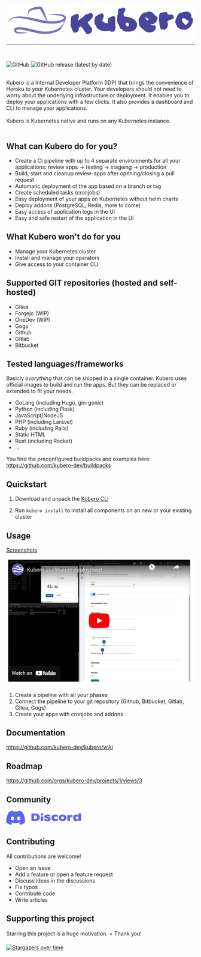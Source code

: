<p align="center">
<img src="docs/logo/kubero-logo-horizontal.png">
</p>
<hr>
<br>

![GitHub](https://img.shields.io/github/license/kubero-dev/kubero?style=flat-square&color=brightgreen)
![GitHub release (latest by date)](https://img.shields.io/github/v/release/kubero-dev/kubero?style=flat-square&color=brightgreen)

<br>
Kubero is a Internal Developer Platform (IDP) that brings the convenience of Heroku to your Kubernetes cluster. Your developers should not need to worry about the underlying infrastructure or deployment. It enables you to deploy your applications with a few clicks. It also provides a dashboard and CLI to manage your applications.
<br>
<br>
Kubero is Kubernetes native and runs on any Kubernetes instance.
<br>
<br>

## What can Kubero do for you?
- Create a CI pipeline with up to 4 separate environments for all your applications: review apps -> testing -> stageing -> production
- Build, start and cleanup review-apps after opening/closing a pull request
- Automatic deployment of the app based on a branch or tag
- Create scheduled tasks (cronjobs)
- Easy deployment of your apps on Kubernetes without helm charts
- Deploy addons (PostgreSQL, Redis, more to come)
- Easy access of application logs in the UI
- Easy and safe restart of the application in the UI

## What Kubero won't do for you
- Manage your Kubernetes cluster
- Install and manage your operators
- Give access to your container CLI

## Supported GIT repositories (hosted and self-hosted)
- Gitea
- Forgejo (WIP)
- OneDev (WIP)
- Gogs
- Github
- Gitlab
- Bitbucket

## Tested languages/frameworks
Basicly *everything* that can be shipped in a single container. Kubero uses official images to build and run the apps. But they can be replaced or extended to fit your needs.

- GoLang (including Hugo, gin-gonic)
- Python (including Flask)
- JavaScript/NodeJS
- PHP (including Laravel)
- Ruby (including Rails)
- Static HTML
- Rust (including Rocket)
- ...

You find the preconfigured buildpacks and examples here:
https://github.com/kubero-dev/buildpacks

## Quickstart
1) Download and unpack the <a href="https://github.com/kubero-dev/kubero-cli/releases/latest">Kubero CLI</a><p>
2) Run `kubero install` to install all components on an new or your existing cluster

## Usage
<a href="https://github.com/kubero-dev/kubero/tree/main/docs/2screenshots.md">Screenshots</a><p>
<a href="https://www.youtube.com/watch?v=-_XcC_8cpis" target="_blank"><img src="docs/screenshots/youtube-screen.png"></a>

1. Create a pipeline with all your phases
2. Connect the pipeline to your git repository (Github, Bitbucket, Gitlab, Gitea, Gogs)
3. Create your apps with cronjobs and addons

## Documentation
https://github.com/kubero-dev/kubero/wiki

## Roadmap
https://github.com/orgs/kubero-dev/projects/1/views/3

## Community
<a href="https://discord.gg/tafRPMWS4r" target="_blank"><img src="docs/logo/discord.svg" width="200px"></a>

## Contributing
All contributions are welcome!
 - Open an issue
 - Add a feature or open a feature request
 - Discuss ideas in the discussions
 - Fix typos
 - Contribute code
 - Write articles

## Supporting this project
Starring this project is a huge motivation. ⭐ Thank you!

[![Stargazers over time](https://starchart.cc/kubero-dev/kubero.svg)](https://starchart.cc/kubero-dev/kubero)
